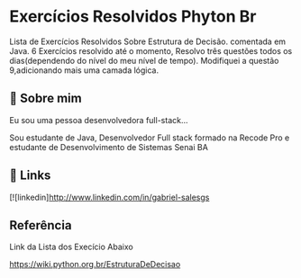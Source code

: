 
# Exercícios Resolvidos Phyton Br

Lista de Exercícios Resolvidos Sobre Estrutura de Decisão. comentada em Java.
6 Exercícios resolvido até o momento, Resolvo três questões todos os dias(dependendo do nível do meu nível de tempo).
Modifiquei a questão 9,adicionando mais uma camada lógica.

## 🚀 Sobre mim
Eu sou uma pessoa desenvolvedora full-stack...

Sou estudante de Java, Desenvolvedor Full stack formado na Recode Pro e estudante de Desenvolvimento de Sistemas Senai BA
## 🔗 Links
[![linkedin]http://www.linkedin.com/in/gabriel-salesgs

## Referência
Link da Lista dos Execício Abaixo

https://wiki.python.org.br/EstruturaDeDecisao